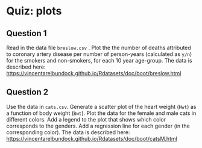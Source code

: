 # Quiz: plots

## Question 1

Read in the data file `breslow.csv` . Plot the the number of deaths attributed to coronary artery disease per number of person-years (calculated as `y/n`) for the smokers and non-smokers, for each 10 year age-group. The data is described here: https://vincentarelbundock.github.io/Rdatasets/doc/boot/breslow.html



## Question 2

Use the data in `cats.csv`. Generate a scatter plot of the heart weight (`Hwt`) as a function of body weight (`Bwt`). Plot the data for the female and male cats in different colors. Add a legend to the plot that shows which color corresponds to the genders. Add a regression line for each gender (in the corresponding color). The data is described here: https://vincentarelbundock.github.io/Rdatasets/doc/boot/catsM.html

